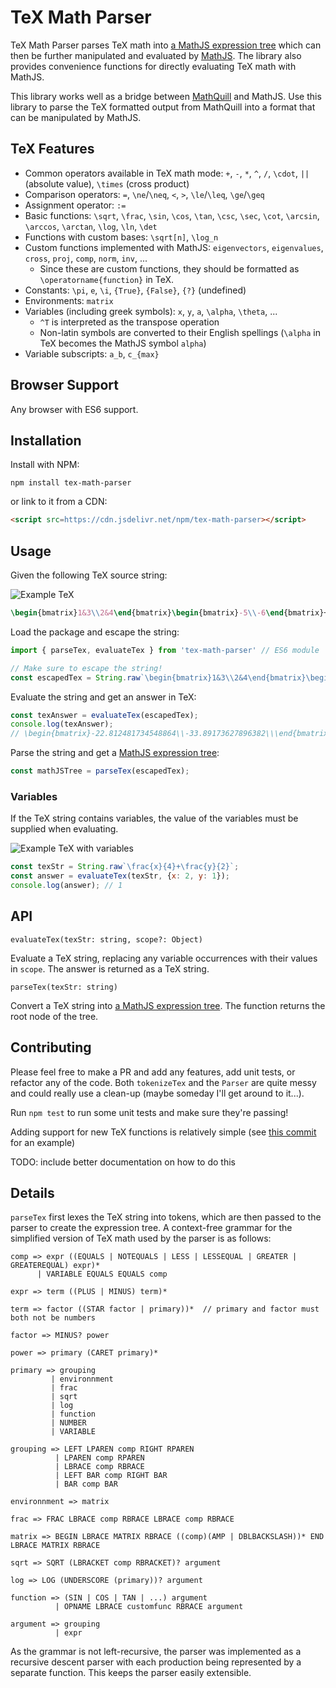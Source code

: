 # TeX Math Parser

TeX Math Parser parses TeX math into [a MathJS expression tree](https://mathjs.org/docs/expressions/expression_trees.html) which can then be further manipulated and evaluated by [MathJS](https://mathjs.org/). The library also provides convenience functions for directly evaluating TeX math with MathJS.

This library works well as a bridge between [MathQuill](http://mathquill.com/) and MathJS. Use this library to parse the TeX formatted output from MathQuill into a format that can be manipulated by MathJS.

## TeX Features

* Common operators available in TeX math mode: `+`, `-`, `*`, `^`, `/`, `\cdot`, `||` (absolute value), `\times` (cross product)
* Comparison operators: `=`, `\ne`/`\neq`, `<`, `>`, `\le`/`\leq`, `\ge`/`\geq`
* Assignment operator: `:=`
* Basic functions: `\sqrt`, `\frac`, `\sin`, `\cos`, `\tan`, `\csc`, `\sec`, `\cot`, `\arcsin`, `\arccos`, `\arctan`, `\log`, `\ln`, `\det`
* Functions with custom bases: `\sqrt[n]`, `\log_n`
* Custom functions implemented with MathJS: `eigenvectors`, `eigenvalues`, `cross`, `proj`, `comp`, `norm`, `inv`, ...
    * Since these are custom functions, they should be formatted as `\operatorname{function}` in TeX.
* Constants: `\pi`, `e`, `\i`, `{True}`, `{False}`, `{?}` (undefined)
* Environments: `matrix`
* Variables (including greek symbols): `x`, `y`, `a`, `\alpha`, `\theta`, ...
    * `^T` is interpreted as the transpose operation
    * Non-latin symbols are converted to their English spellings (`\alpha` in TeX becomes the MathJS symbol `alpha`)
* Variable subscripts: `a_b`, `c_{max}`

## Browser Support

Any browser with ES6 support.

## Installation

Install with NPM:

```
npm install tex-math-parser 
```

or link to it from a CDN:

```html
<script src=https://cdn.jsdelivr.net/npm/tex-math-parser></script>
```

## Usage

Given the following TeX source string:

![Example TeX](docs/imgs/example_tex.png)
```latex
\begin{bmatrix}1&3\\2&4\end{bmatrix}\begin{bmatrix}-5\\-6\end{bmatrix}+\left|\sqrt{7}-\sqrt{8}\right|^{\frac{9}{10}}\begin{bmatrix}\cos\left(\frac{\pi}{6}\right)\\\sin\left(\frac{\pi}{6}\right)\end{bmatrix}
```

Load the package and escape the string:

```javascript
import { parseTex, evaluateTex } from 'tex-math-parser' // ES6 module

// Make sure to escape the string!
const escapedTex = String.raw`\begin{bmatrix}1&3\\2&4\end{bmatrix}\begin{bmatrix}-5\\-6\end{bmatrix}+\left|\sqrt{7}-\sqrt{8}\right|^{\frac{9}{10}}\begin{bmatrix}\cos\left(\frac{\pi}{6}\right)\\\sin\left(\frac{\pi}{6}\right)\end{bmatrix}`; // ES6 raw template string
```

Evaluate the string and get an answer in TeX:

```javascript
const texAnswer = evaluateTex(escapedTex); 
console.log(texAnswer); 
// \begin{bmatrix}-22.812481734548864\\-33.89173627896382\\\end{bmatrix}
```

Parse the string and get a [MathJS expression tree](https://mathjs.org/docs/expressions/expression_trees.html):
```javascript
const mathJSTree = parseTex(escapedTex);
```

### Variables
If the TeX string contains variables, the value of the variables must be supplied when evaluating.

![Example TeX with variables](docs/imgs/example_tex_variables.png)

```javascript
const texStr = String.raw`\frac{x}{4}+\frac{y}{2}`;
const answer = evaluateTex(texStr, {x: 2, y: 1});
console.log(answer); // 1
```

## API

`evaluateTex(texStr: string, scope?: Object)`

Evaluate a TeX string, replacing any variable occurrences with their values in `scope`. The answer is returned as a TeX string.

`parseTex(texStr: string)`

Convert a TeX string into [a MathJS expression tree](https://mathjs.org/docs/expressions/expression_trees.html). The function returns the root node of the tree.

## Contributing

Please feel free to make a PR and add any features, add unit tests, or refactor any of the code. Both `tokenizeTex` and the `Parser` are quite messy and could really use a clean-up (maybe someday I'll get around to it...).

Run `npm test` to run some unit tests and make sure they're passing!

Adding support for new TeX functions is relatively simple (see [this commit](https://github.com/davidtranhq/tex-math-parser/commit/037f27650b8b44ac45497f4e49a77c2195282a05) for an example)

TODO: include better documentation on how to do this

## Details

`parseTex` first lexes the TeX string into tokens, which are then passed to the parser to create the expression tree. A context-free grammar for the simplified version of TeX math used by the parser is as follows:

```
comp => expr ((EQUALS | NOTEQUALS | LESS | LESSEQUAL | GREATER | GREATEREQUAL) expr)*
      | VARIABLE EQUALS EQUALS comp

expr => term ((PLUS | MINUS) term)*

term => factor ((STAR factor | primary))*  // primary and factor must both not be numbers

factor => MINUS? power

power => primary (CARET primary)*

primary => grouping
         | environnment
         | frac
         | sqrt
         | log
         | function
         | NUMBER
         | VARIABLE

grouping => LEFT LPAREN comp RIGHT RPAREN
          | LPAREN comp RPAREN
          | LBRACE comp RBRACE
          | LEFT BAR comp RIGHT BAR
          | BAR comp BAR

environnment => matrix

frac => FRAC LBRACE comp RBRACE LBRACE comp RBRACE

matrix => BEGIN LBRACE MATRIX RBRACE ((comp)(AMP | DBLBACKSLASH))* END LBRACE MATRIX RBRACE

sqrt => SQRT (LBRACKET comp RBRACKET)? argument

log => LOG (UNDERSCORE (primary))? argument

function => (SIN | COS | TAN | ...) argument
          | OPNAME LBRACE customfunc RBRACE argument

argument => grouping
          | expr
```

As the grammar is not left-recursive, the parser was implemented as a recursive descent parser with each production being represented by a separate function. This keeps the parser easily extensible.
